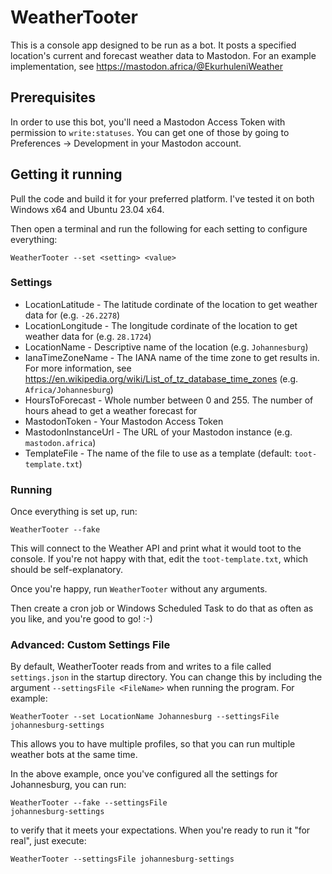 # WeatherTooter

This is a console app designed to be run as a bot. It posts a specified location's current and forecast weather data to Mastodon. For an example implementation, see https://mastodon.africa/@EkurhuleniWeather

## Prerequisites

In order to use this bot, you'll need a Mastodon Access Token with permission to <code>write:statuses</code>. You can get one of those by going to Preferences -> Development in your Mastodon account.

## Getting it running

Pull the code and build it for your preferred platform. I've tested it on both Windows x64 and Ubuntu 23.04 x64.

Then open a terminal and run the following for each setting to configure everything:

<code>WeatherTooter --set &lt;setting&gt; &lt;value&gt;</code>

### Settings

* LocationLatitude - The latitude cordinate of the location to get weather data for (e.g. <code>-26.2278</code>)
* LocationLongitude - The longitude cordinate of the location to get weather data for (e.g. <code>28.1724</code>)
* LocationName - Descriptive name of the location (e.g. <code>Johannesburg</code>)
* IanaTimeZoneName - The IANA name of the time zone to get results in. For more information, see https://en.wikipedia.org/wiki/List_of_tz_database_time_zones (e.g. <code>Africa/Johannesburg</code>)
* HoursToForecast - Whole number between 0 and 255. The number of hours ahead to get a weather forecast for
* MastodonToken - Your Mastodon Access Token
* MastodonInstanceUrl - The URL of your Mastodon instance (e.g. <code>mastodon.africa</code>)
* TemplateFile - The name of the file to use as a template (default: <code>toot-template.txt</code>)

### Running

Once everything is set up, run:

<code>WeatherTooter --fake</code>

This will connect to the Weather API and print what it would toot to the console. If you're not happy with that, edit the <code>toot-template.txt</code>, which should be self-explanatory.

Once you're happy, run <code>WeatherTooter</code> without any arguments.

Then create a cron job or Windows Scheduled Task to do that as often as you like, and you're good to go! :-)

### Advanced: Custom Settings File

By default, WeatherTooter reads from and writes to a file called <code>settings.json</code> in the startup directory. You can change this by including the argument <code>--settingsFile &lt;FileName&gt;</code> when running the program. For example:

<code>WeatherTooter --set LocationName Johannesburg --settingsFile johannesburg-settings</code>

This allows you to have multiple profiles, so that you can run multiple weather bots at the same time.

In the above example, once you've configured all the settings for Johannesburg, you can run:

<code>WeatherTooter --fake --settingsFile johannesburg-settings</code>

to verify that it meets your expectations. When you're ready to run it "for real", just execute:

<code>WeatherTooter --settingsFile johannesburg-settings</code>
